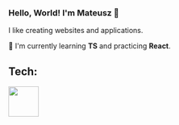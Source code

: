 ### Hello, World! I'm Mateusz 👋
   I like creating websites and applications.</br>

🧠 I'm currently learning <strong>TS</strong> and practicing <strong>React</strong>.

### <h2>Tech:</h2>

<p align="left">


<img src="https://skillicons.dev/icons?i=html,css,styledcomponents,tailwind,js,react,redux,vite,ps,xd" width="60" height="60" />


</p>

<!--
**Dziara92/Dziara92** is a ✨ _special_ ✨ repository because its `README.md` (this file) appears on your GitHub profile.

Here are some ideas to get you started:

- 🔭 I’m currently working on ...
- 🌱 I’m currently learning ...
- 👯 I’m looking to collaborate on ...
- 🤔 I’m looking for help with ...
- 💬 Ask me about ...
- 📫 How to reach me: ...
- 😄 Pronouns: ...
- ⚡ Fun fact: ...
-->
